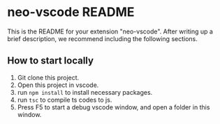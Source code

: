 # neo-vscode README

This is the README for your extension "neo-vscode". After writing up a brief description, we recommend including the following sections.

## How to start locally

1. Git clone this project.
2. Open this project in vscode.
3. run `npm install` to install necessary packages.
4. run `tsc` to compile ts codes to js.
5. Press F5 to start a debug vscode window, and open a folder in this window.

